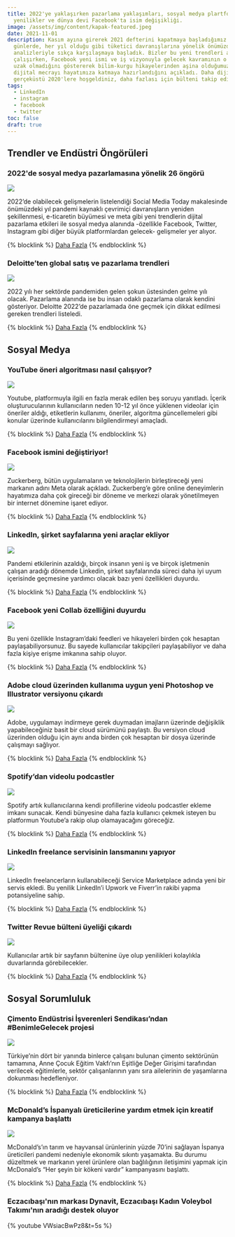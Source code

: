 ```yaml
---
title: 2022'ye yaklaşırken pazarlama yaklaşımları, sosyal medya plartformlarında
  yenilikler ve dünya devi Facebook'ta isim değişikliği.
image: /assets/img/content/kapak-featured.jpeg
date: 2021-11-01
description: Kasım ayına girerek 2021 defterini kapatmaya başladığımız son
  günlerde, her yıl olduğu gibi tüketici davranışlarına yönelik önümüzdeki sene
  analizleriyle sıkça karşılaşmaya başladık. Bizler bu yeni trendleri anlamaya
  çalışırken, Facebook yeni ismi ve iş vizyonuyla gelecek kavramının o kadar da
  uzak olmadığını göstererek bilim-kurgu hikayelerinden aşina olduğumuz bir
  dijital mecrayı hayatımıza katmaya hazırlandığını açıkladı. Daha dijital ve
  gerçeküstü 2020'lere hoşgeldiniz, daha fazlası için bülteni takip edin.
tags:
  - LinkedIn
  - instagram
  - facebook
  - twitter
toc: false
draft: true
---
```

## Trendler ve Endüstri Öngörüleri

### 2022'de sosyal medya pazarlamasına yönelik 26 öngörü

![](/assets/img/content/trend.jpeg)

2022’de olabilecek gelişmelerin listelendiği Social Media Today makalesinde önümüzdeki yıl pandemi kaynaklı çevrimiçi davranışların yeniden şekillenmesi, e-ticaretin büyümesi ve meta gibi yeni trendlerin dijital pazarlama etkileri ile sosyal medya alanında -özellikle Facebook, Twitter, Instagram gibi diğer büyük platformlardan gelecek- gelişmeler yer alıyor.

{% blocklink %} [Daha Fazla](https://www.socialmediatoday.com/news/26-predictions-for-social-media-marketing-in-2022/608443/) {% endblocklink %}

### Deloitte’ten global satış ve pazarlama trendleri

![](/assets/img/content/deloitte-.png)

2022 yılı her sektörde pandemiden gelen şokun üstesinden gelme yılı olacak. Pazarlama alanında ise bu insan odaklı pazarlama olarak kendini gösteriyor. Deloitte 2022’de pazarlamada öne geçmek için dikkat edilmesi gereken trendleri listeledi.

{% blocklink %} [Daha Fazla](https://www2.deloitte.com/us/en/insights/topics/marketing-and-sales-operations/global-marketing-trends.html) {% endblocklink %}

## Sosyal Medya

### YouTube öneri algoritması nasıl çalışıyor?

![](/assets/img/content/youtube-algorithm.jpeg)

Youtube, platformuyla ilgili en fazla merak edilen beş soruyu yanıtladı. İçerik oluşturucularının kullanıcıların neden 10-12 yıl önce yüklenen videolar için öneriler aldığı, etiketlerin kullanımı, öneriler, algoritma güncellemeleri gibi konular üzerinde kullanıcılarını bilgilendirmeyi amaçladı.

{% blocklink %} [Daha Fazla](https://www.socialmediatoday.com/news/youtube-answers-5-common-questions-about-how-its-recommendation-algorithms/608769/) {% endblocklink %}

### Facebook ismini değiştiriyor!

![](/assets/img/content/meta2.jpeg)

Zuckerberg, bütün uygulamaların ve teknolojilerin birleştireceği yeni markanın adını Meta olarak açıkladı. Zuckerberg’e göre online deneyimlerin hayatımıza daha çok gireceği bir döneme ve merkezi olarak yönetilmeyen bir internet dönemine işaret ediyor.

{% blocklink %} [Daha Fazla](https://about.fb.com/news/2021/10/facebook-company-is-now-meta/) {% endblocklink %}

### LinkedIn, şirket sayfalarına yeni araçlar ekliyor

![](/assets/img/content/linkedin.png)

Pandemi etkilerinin azaldığı, birçok insanın yeni iş ve birçok işletmenin çalışan aradığı dönemde Linkedin, şirket sayfalarında süreci daha iyi uyum içerisinde geçmesine yardımcı olacak bazı yeni özellikleri duyurdu.

{% blocklink %} [Daha Fazla](https://www.socialmediatoday.com/news/linkedin-adds-new-tools-for-company-pages-including-workplace-flexibility/609034/) {% endblocklink %}

### Facebook yeni Collab özelliğini duyurdu

![](/assets/img/content/collab.jpeg)

Bu yeni özellikle Instagram’daki feedleri ve hikayeleri birden çok hesaptan paylaşabiliyorsunuz. Bu sayede kullanıcılar takipçileri paylaşabiliyor ve daha fazla kişiye erişme imkanına sahip oluyor.

{% blocklink %} [Daha Fazla](https://later.com/blog/instagram-collabs) {% endblocklink %}

### Adobe cloud üzerinden kullanıma uygun yeni Photoshop ve Illustrator versiyonu çıkardı

![](/assets/img/content/adobe.png)

Adobe, uygulamayı indirmeye gerek duymadan imajların üzerinde değişiklik yapabileceğiniz basit bir cloud sürümünü paylaştı. Bu versiyon cloud üzerinden olduğu için aynı anda birden çok hesaptan bir dosya üzerinde çalışmayı sağlıyor.

{% blocklink %} [Daha Fazla](https://www.theverge.com/2021/10/26/22738125/adobe-photoshop-illustrator-web-announced) {% endblocklink %}

### Spotify’dan videolu podcastler

![](/assets/img/content/spotify-in-romania-2018.jpeg)

Spotify artık kullanıcılarına kendi profillerine videolu podcastler ekleme imkanı sunacak. Kendi bünyesine daha fazla kullanıcı çekmek isteyen bu platformun Youtube’a rakip olup olamayacağını göreceğiz.

{% blocklink %} [Daha Fazla](https://shiftdelete.net/spotify-youtubea-rakip-mi-olmaya-hazirlaniyor) {% endblocklink %}

### LinkedIn freelance servisinin lansmanını yapıyor

![](/assets/img/content/linkedin2.jpeg)

LinkedIn freelancerların kullanabileceği Service Marketplace adında yeni bir servis ekledi. Bu yenilik LinkedIn’i Upwork ve Fiverr’in rakibi yapma potansiyeline sahip.

{% blocklink %} [Daha Fazla](https://digitalage.com.tr/linkedin-freelance-servisini-dunyaya-aciyor/) {% endblocklink %}

### Twitter Revue bülteni üyeliği çıkardı

![](/assets/img/content/twitter.jpeg)

Kullanıcılar artık bir sayfanın bültenine üye olup yenilikleri kolaylıkla duvarlarında görebilecekler.

{% blocklink %} [Daha Fazla](https://www.socialmediatoday.com/news/twitter-adds-revue-newsletter-subscription-cards-in-tweets/608773/) {% endblocklink %}

## Sosyal Sorumluluk

### Çimento Endüstrisi İşverenleri Sendikası’ndan #BenimleGelecek projesi

![](/assets/img/content/kadin-erkek.jpeg)

Türkiye’nin dört bir yanında binlerce çalışanı bulunan çimento sektörünün tamamına, Anne Çocuk Eğitim Vakfı’nın Eşitliğe Değer Girişimi tarafından verilecek eğitimlerle, sektör çalışanlarının yanı sıra ailelerinin de yaşamlarına dokunması hedefleniyor.

{% blocklink %} [Daha Fazla](https://www.marketingturkiye.com.tr/haberler/cimento-esitlik-benimlegelecek/) {% endblocklink %}

### McDonald’s İspanyalı üreticilerine yardım etmek için kreatif kampanya başlattı

![](/assets/img/content/mcdonalds-sign-scaled.jpeg)

McDonald’s’ın tarım ve hayvansal ürünlerinin yüzde 70’ini sağlayan İspanya üreticileri pandemi nedeniyle ekonomik sıkıntı yaşamakta. Bu durumu düzeltmek ve markanın yerel ürünlere olan bağlılığının iletişimini yapmak için McDonald’s “Her şeyin bir kökeni vardır” kampanyasını başlattı.

{% blocklink %} [Daha Fazla](https://marcommnews.com/mcdonalds-installs-giant-totems-in-spain-to-indicate-the-local-origin-of-its-products/) {% endblocklink %}

### Eczacıbaşı'nın markası Dynavit, Eczacıbaşı Kadın Voleybol Takımı'nın aradığı destek oluyor

{% youtube VWsiacBwPz8&t=5s %}